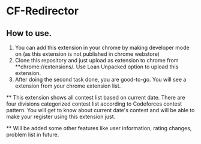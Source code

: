 # CF-Redirector


## How to use.

1. You can add this extension in your chrome by making developer mode on (as this extension is not published in chrome webstore)
2. Clone this repository and just upload as extension to chrome from **chrome://extensions/. Use Loan Unpacked option to upload this extension.
3. After doing the second task done, you are good-to-go. You will see a extension from your chrome extension list.


** This extension shows all contest list based on current date. There are four divisions categorized contest list according to Codeforces contest pattern. You will get to know about current date's contest and will be able to make your register using this extension just.

** Will be added some other features like user information, rating changes, problem list in future.


